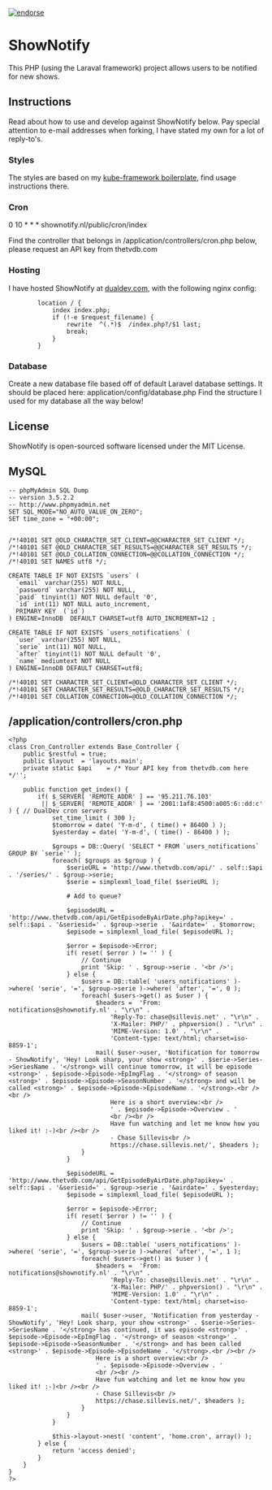 [![endorse](http://api.coderwall.com/deviavir/endorsecount.png)](http://coderwall.com/deviavir)

# ShowNotify
This PHP (using the Laraval framework) project allows users to be notified for new shows.

## Instructions
Read about how to use and develop against ShowNotify below. Pay special attention to e-mail addresses when forking, I have stated my own for a lot of reply-to's.

### Styles
The styles are based on my [kube-framework boilerplate](https://github.com/DeviaVir/boilerplate-kube), find usage instructions there.

### Cron
0 10 * * * shownotify.nl/public/cron/index

Find the controller that belongs in /application/controllers/cron.php below, please request an API key from thetvdb.com

### Hosting
I have hosted ShowNotify at [dualdev.com](https://dualdev.com/), with the following nginx config:

```
        location / {
            index index.php;
            if (!-e $request_filename) {
                rewrite  ^(.*)$  /index.php?/$1 last;
                break;
            }
        }
```

### Database
Create a new database file based off of default Laravel database settings. It should be placed here: application/config/database.php
Find the structure I used for my database all the way below!

## License
ShowNotify is open-sourced software licensed under the MIT License.

## MySQL

```
-- phpMyAdmin SQL Dump
-- version 3.5.2.2
-- http://www.phpmyadmin.net
SET SQL_MODE="NO_AUTO_VALUE_ON_ZERO";
SET time_zone = "+00:00";


/*!40101 SET @OLD_CHARACTER_SET_CLIENT=@@CHARACTER_SET_CLIENT */;
/*!40101 SET @OLD_CHARACTER_SET_RESULTS=@@CHARACTER_SET_RESULTS */;
/*!40101 SET @OLD_COLLATION_CONNECTION=@@COLLATION_CONNECTION */;
/*!40101 SET NAMES utf8 */;

CREATE TABLE IF NOT EXISTS `users` (
  `email` varchar(255) NOT NULL,
  `password` varchar(255) NOT NULL,
  `paid` tinyint(1) NOT NULL default '0',
  `id` int(11) NOT NULL auto_increment,
  PRIMARY KEY  (`id`)
) ENGINE=InnoDB  DEFAULT CHARSET=utf8 AUTO_INCREMENT=12 ;

CREATE TABLE IF NOT EXISTS `users_notifications` (
  `user` varchar(255) NOT NULL,
  `serie` int(11) NOT NULL,
  `after` tinyint(1) NOT NULL default '0',
  `name` mediumtext NOT NULL
) ENGINE=InnoDB DEFAULT CHARSET=utf8;

/*!40101 SET CHARACTER_SET_CLIENT=@OLD_CHARACTER_SET_CLIENT */;
/*!40101 SET CHARACTER_SET_RESULTS=@OLD_CHARACTER_SET_RESULTS */;
/*!40101 SET COLLATION_CONNECTION=@OLD_COLLATION_CONNECTION */;

```

## /application/controllers/cron.php

```
<?php
class Cron_Controller extends Base_Controller {	
	public $restful = true;
	public $layout  = 'layouts.main';
	private static $api    = /* Your API key from thetvdb.com here */'';

	public function get_index() {
		if( $_SERVER[ 'REMOTE_ADDR' ] == '95.211.76.103'
		 || $_SERVER[ 'REMOTE_ADDR' ] == '2001:1af8:4500:a005:6::dd:c' ) { // DualDev cron servers
			set_time_limit ( 300 );
			$tomorrow = date( 'Y-m-d', ( time() + 86400 ) );
			$yesterday = date( 'Y-m-d', ( time() - 86400 ) );

			$groups = DB::Query( 'SELECT * FROM `users_notifications` GROUP BY `serie`' );
			foreach( $groups as $group ) {
				$serieURL = 'http://www.thetvdb.com/api/' . self::$api . '/series/' . $group->serie;
				$serie = simplexml_load_file( $serieURL );

				# Add to queue?

				$episodeURL = 'http://www.thetvdb.com/api/GetEpisodeByAirDate.php?apikey=' . self::$api . '&seriesid=' . $group->serie . '&airdate=' . $tomorrow;
				$episode = simplexml_load_file( $episodeURL );

				$error = $episode->Error;
				if( reset( $error ) != '' ) {
					// Continue
					print 'Skip: ' . $group->serie . '<br />';
				} else {
					$users = DB::table( 'users_notifications' )->where( 'serie', '=', $group->serie )->where( 'after', '=', 0 );
					foreach( $users->get() as $user ) {
						$headers =  'From: notifications@shownotify.nl' . "\r\n" .
							'Reply-To: chase@sillevis.net' . "\r\n" .
							'X-Mailer: PHP/' . phpversion() . "\r\n" .
							'MIME-Version: 1.0' . "\r\n" . 
							'Content-type: text/html; charset=iso-8859-1';
						mail( $user->user, 'Notification for tomorrow - ShowNotify', 'Hey! Look sharp, your show <strong>' . $serie->Series->SeriesName . '</strong> will continue tomorrow, it will be episode <strong>' . $episode->Episode->EpImgFlag . '</strong> of season <strong>' . $episode->Episode->SeasonNumber . '</strong> and will be called <strong>' . $episode->Episode->EpisodeName . '</strong>.<br /><br />
							Here is a short overview:<br />
							' . $episode->Episode->Overview . '
							<br /><br />
							Have fun watching and let me know how you liked it! :-)<br /><br />
							- Chase Sillevis<br />
							https://chase.sillevis.net/', $headers );
					}
				}

				$episodeURL = 'http://www.thetvdb.com/api/GetEpisodeByAirDate.php?apikey=' . self::$api . '&seriesid=' . $group->serie . '&airdate=' . $yesterday;
				$episode = simplexml_load_file( $episodeURL );

				$error = $episode->Error;
				if( reset( $error ) != '' ) {
					// Continue
					print 'Skip: ' . $group->serie . '<br />';
				} else {
					$users = DB::table( 'users_notifications' )->where( 'serie', '=', $group->serie )->where( 'after', '=', 1 );
					foreach( $users->get() as $user ) {
						$headers =  'From: notifications@shownotify.nl' . "\r\n" .
							'Reply-To: chase@sillevis.net' . "\r\n" .
							'X-Mailer: PHP/' . phpversion() . "\r\n" .
							'MIME-Version: 1.0' . "\r\n" . 
							'Content-type: text/html; charset=iso-8859-1';
					mail( $user->user, 'Notification from yesterday - ShowNotify', 'Hey! Look sharp, your show <strong>' . $serie->Series->SeriesName . '</strong> has continued, it was episode <strong>' . $episode->Episode->EpImgFlag . '</strong> of season <strong>' . $episode->Episode->SeasonNumber . '</strong> and has been called <strong>' . $episode->Episode->EpisodeName . '</strong>.<br /><br />
						Here is a short overview:<br />
						' . $episode->Episode->Overview . '
						<br /><br />
						Have fun watching and let me know how you liked it! :-)<br /><br />
						- Chase Sillevis<br />
						https://chase.sillevis.net/', $headers );
					}
				}
			}

			$this->layout->nest( 'content', 'home.cron', array() );
		} else {
			return 'access denied';
		}
	}
}
?>
```
